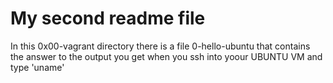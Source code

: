 # My second readme file

In this 0x00-vagrant directory there is a file 0-hello-ubuntu that contains the answer to the output you get when you ssh into yoour UBUNTU VM and type 'uname'
